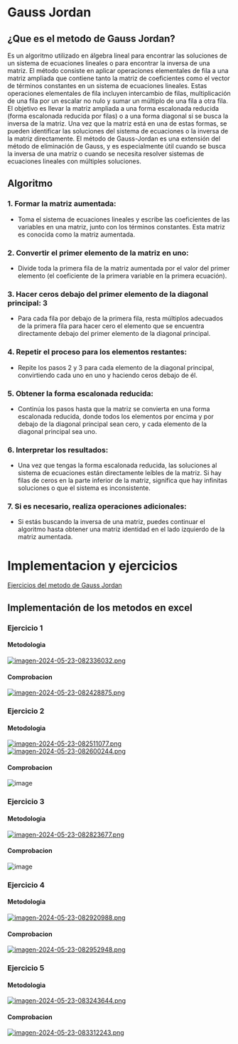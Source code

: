 # Gauss Jordan

## ¿Que es el metodo de Gauss Jordan?
  Es un algoritmo utilizado en álgebra lineal para encontrar las soluciones de un sistema de ecuaciones lineales o para encontrar la inversa de una matriz. 
  El método consiste en aplicar operaciones elementales de fila a una matriz ampliada que contiene tanto la matriz de coeficientes como el vector de términos 
  constantes en un sistema de ecuaciones lineales. Estas operaciones elementales de fila incluyen intercambio de filas, multiplicación de una fila por un escalar 
  no nulo y sumar un múltiplo de una fila a otra fila. El objetivo es llevar la matriz ampliada a una forma escalonada reducida (forma escalonada reducida por 
  filas) o a una forma diagonal si se busca la inversa de la matriz. Una vez que la matriz está en una de estas formas, se pueden identificar las soluciones del 
  sistema de ecuaciones o la inversa de la matriz directamente. El método de Gauss-Jordan es una extensión del método de eliminación de Gauss, y es especialmente 
  útil cuando se busca la inversa de una matriz o cuando se necesita resolver sistemas de ecuaciones lineales con múltiples soluciones.

## Algoritmo
 ### 1. Formar la matriz aumentada: 
 - Toma el sistema de ecuaciones lineales y escribe las coeficientes de las variables en una matriz, junto con 
  los términos constantes. Esta matriz es conocida como la matriz aumentada.

 ### 2. Convertir el primer elemento de la matriz en uno: 
 - Divide toda la primera fila de la matriz aumentada por el valor del primer elemento (el coeficiente de la 
  primera variable en la primera ecuación).

 ### 3. Hacer ceros debajo del primer elemento de la diagonal principal: 3
 - Para cada fila por debajo de la primera fila, resta múltiplos adecuados de la primera fila para hacer cero 
  el elemento que se encuentra directamente debajo 
  del primer elemento de la diagonal principal.

 ### 4. Repetir el proceso para los elementos restantes: 
 - Repite los pasos 2 y 3 para cada elemento de la diagonal principal, convirtiendo cada uno en uno y haciendo 
  ceros debajo de él.

 ### 5. Obtener la forma escalonada reducida: 
 - Continúa los pasos hasta que la matriz se convierta en una forma escalonada reducida, donde todos los elementos 
  por encima y por debajo de la diagonal principal sean cero, y cada elemento de la diagonal principal sea uno.

 ### 6. Interpretar los resultados: 
 - Una vez que tengas la forma escalonada reducida, las soluciones al sistema de ecuaciones están directamente leíbles 
  de la matriz. Si hay filas de ceros en la parte inferior de la matriz, significa que hay infinitas soluciones o que 
  el sistema es inconsistente.

 ### 7. Si es necesario, realiza operaciones adicionales: 
 - Si estás buscando la inversa de una matriz, puedes continuar el algoritmo hasta obtener una matriz identidad en el 
  lado izquierdo de la matriz aumentada.

# Implementacion y ejercicios
[Ejercicios del metodo de Gauss Jordan](https://docs.google.com/spreadsheets/d/13LaG-yuZGNyTcdEdCONMtDpY-dnTvp2FBTZWmA-gCLY/edit?usp=sharing)

## Implementación de los metodos en excel

### Ejercicio 1
#### Metodologia
[![imagen-2024-05-23-082336032.png](https://i.postimg.cc/VktpMfdC/imagen-2024-05-23-082336032.png)](https://postimg.cc/w16wYd5q)
#### Comprobacion
[![imagen-2024-05-23-082428875.png](https://i.postimg.cc/9ftk8LPX/imagen-2024-05-23-082428875.png)](https://postimg.cc/yJxnWXr2)


### Ejercicio 2
#### Metodologia
[![imagen-2024-05-23-082511077.png](https://i.postimg.cc/KvkHSG7H/imagen-2024-05-23-082511077.png)](https://postimg.cc/QHDbcryQ)
[![imagen-2024-05-23-082600244.png](https://i.postimg.cc/8cFtS4v6/imagen-2024-05-23-082600244.png)](https://postimg.cc/D4TqQqBv)
#### Comprobacion
![image](https://github.com/Gh-JMZM25/Metodos_Numericos/assets/158504061/23589834-e01e-455d-93fb-742cd106d7f3)


### Ejercicio 3
#### Metodologia    
[![imagen-2024-05-23-082823677.png](https://i.postimg.cc/cHzBX3z4/imagen-2024-05-23-082823677.png)](https://postimg.cc/R6ct0W9j)
#### Comprobacion
![image](https://github.com/Gh-JMZM25/Metodos_Numericos/assets/158504061/27620fa0-2684-4061-9743-92daf8562ff9)



### Ejercicio 4
#### Metodologia
[![imagen-2024-05-23-082920988.png](https://i.postimg.cc/RCjj0J0B/imagen-2024-05-23-082920988.png)](https://postimg.cc/CdsvP1DP)
#### Comprobacion
[![imagen-2024-05-23-082952948.png](https://i.postimg.cc/dVFp2MdN/imagen-2024-05-23-082952948.png)](https://postimg.cc/hfC2n52V)



### Ejercicio 5
#### Metodologia
[![imagen-2024-05-23-083243644.png](https://i.postimg.cc/dV0mP4Kt/imagen-2024-05-23-083243644.png)](https://postimg.cc/XpTy9KJT)
#### Comprobacion
[![imagen-2024-05-23-083312243.png](https://i.postimg.cc/rpBS4TRK/imagen-2024-05-23-083312243.png)](https://postimg.cc/f3vt46KN)

  
